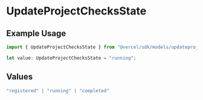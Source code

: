 # UpdateProjectChecksState

## Example Usage

```typescript
import { UpdateProjectChecksState } from "@vercel/sdk/models/updateprojectop.js";

let value: UpdateProjectChecksState = "running";
```

## Values

```typescript
"registered" | "running" | "completed"
```